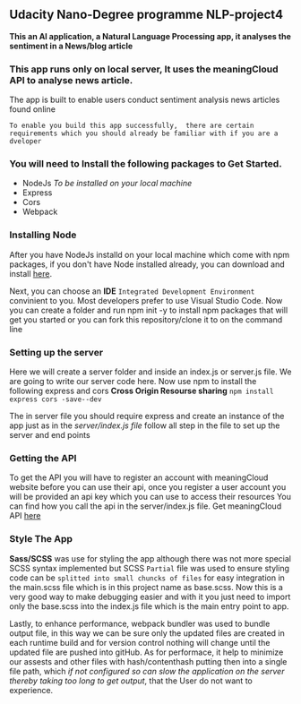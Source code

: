 ## Udacity Nano-Degree programme NLP-project4

**This an AI application, a Natural Language Processing app, 
it analyses the sentiment in a News/blog article**
 
 
### This app runs only on local server, It uses the meaningCloud API to analyse news article. 
 
 The app is built to enable users conduct sentiment analysis news articles found online 


``To enable you build this app successfully, 
there are certain requirements which you should
already be familiar with if you are a dveloper
``

### You will need to Install the following packages to **Get Started**.

* NodeJs *To be installed on your local machine*
* Express
* Cors
* Webpack 

### Installing Node

After you have NodeJs installd on your local machine which come with npm packages, if you don't have Node installed already, you can download and install [here](/https://nodejs.org/en/download/).

Next, you can choose an **IDE** `Integrated Development Environment` convinient to you.  Most developers prefer to use Visual Studio Code.
Now you can create a folder and run npm init -y to install npm packages that will get you started or you can fork this repository/clone it to on the command line

### Setting up the server

Here we will create a server folder and inside an index.js or server.js file. We are going to write our server code here. 
Now use npm to install the following express and cors **Cross Origin Resourse sharing**  ``npm install express cors -save--dev``

The in server file you should require express and create an instance of the app just as in the _server/index.js file_ 
follow all step in the file to set up the server and end points

### Getting the API

To get the API you will have to register an account with meaningCloud website before you can use their api, 
once you register a user account you will be provided an api key which you can use to access their resources
You can find how you call the api in the server/index.js file. Get meaningCloud API [here](/https://www.meaningcloud.com/)

### Style The App

**Sass/SCSS** was use for styling the app although there was not more special SCSS syntax implemented but 
SCSS ``Partial`` file was used to ensure styling code can be ``splitted into small chuncks of files`` for 
easy integration in the main.scss file which is in this project name as base.scss. Now this is a very good way to make debugging 
easier and with it you just need to import only the base.scss into the index.js file which is the main entry point to app.

Lastly, to enhance performance, webpack bundler was used to bundle output file, in this way we can be sure 
only the updated files are created in each runtime build and for version control nothing will change until the updated file are pushed into gitHub. 
As for performace, it help to minimize our assests and other files with hash/contenthash putting then into a single file path, 
which _if not configured so can slow the application on the server thereby taking too long to get output_, that the User do not want to experience.


